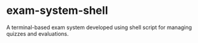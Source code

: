 # exam-system-shell
A terminal-based exam system developed using shell script for managing quizzes and evaluations.
